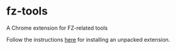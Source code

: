 # fz-tools
A Chrome extension for FZ-related tools

Follow the instructions [here](https://developer.chrome.com/docs/extensions/get-started/tutorial/hello-world#load-unpacked) for installing an unpacked extension.
